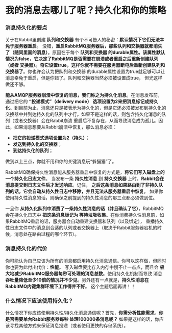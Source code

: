 我的消息去哪儿了呢？持久化和你的策略
======================================================================
### 消息持久化的要点
关于在Rabbit里创建 **队列和交换器** 有个不可告人的秘密：**默认情况下它们无法幸免于服务器重启**。
没错，**重启RabbitMQ服务器后，那些队列和交换器就都消失了（随同里面的消息）**。原因在于每个 **队列和交换器
的durable属性。该属性默认情况为false，它决定了RabbitMQ是否需要在崩溃或者重启之后重新创建队列（或者
交换器）。将它设置true，这样你就不需要在服务器断电后重新创建队列和交换器了**。你也许会认为把队列和交换器
的durable属性设置为true就足够可以让消息幸免于重启，但是你错了。队列和交换器当然必须被设置成true，
但光这样做还不够。

**能从AMQP服务器崩溃中恢复的消息，我们称之为持久化消息**。在消息发布前，通过把它的 **“投递模式”（delivery mode）
选项设置为2来把消息标记成持久化**。到目前为止，消息还只是被表示为持久化的，但是它还必须被发布到持久化的
交换器中并到达持久化的队列中才行。如果不是这样的话，则包含持久化消息的队列（或者交换器）会在Rabbit崩溃
重启后不复存在，从而导致消息成为孤儿。因此，如果消息想要从Rabbit崩溃中恢复，那么消息必须：
+ **把它的投递模式选项设置为2（持久）**；
+ **发送到持久化的交换器**；
+ **到达持久化的队列**；

做到以上三点，你就不用和你的关键消息玩“躲猫猫”了。

RabbitMQ确保持久性消息能从服务器重启中恢复的方式是，**将它们写入磁盘上的一个持久化日志文件**。
当发布一条 **持久性消息** 到 **持久交换器** 上时，**Rabbit会在消息提交到日志文件后才发送响应**。记住，
**之后这条消息如果路由到了非持久队列的话，它会自动从持久性日志中移除，并且无法从服务器重启中恢复**。
如果你使用持久性消息的话，则确保之前提到的持久性消息的那三点都必须做到位。

一旦你 **从持久化队列中消费了一条持久性消息的话（并且确认了它）**，RabbitMQ会在持久化日志中 **把这条消息标记为
等待垃圾收集**。在你消费持久性消息前，如果RabbitMQ重启的话，服务器会自动重建交换器和队列（以及绑定），
重播持久性日志文件中的消息到合适的队列或者交换器上（取决于Rabbit服务器宕机的时候，消息处在路由过程的哪个环节）。

### 消息持久化的代价
你可能认为自己应该为所有的消息都启用持久化消息通信。你可以这样做，但同时你也要为此付出代价：**性能**。
写入磁盘要比存入内存中慢不止一点点，而且会 **极大地减少RabbitMQ服务器每秒可处理的消息总数**。使用持久化机制而导致
消息 **吞吐量降低至少10倍的情况并不少见**。另外还有一点就是，**持久性消息在RabbitMQ内键集群环境下工作得并不好**。
这个主题后面再讲！！

### 什么情况下应该使用持久化？
什么情况下你应该使用持久性/持久化消息通信呢？首先，**你需分析性能需求**。**你是否需要单台Rabbit服务器每秒
处理100000条消息呢？** 如果是这样的话，你应该寻找其他方式来保证消息投递（或者使用更快的存储系统）。
